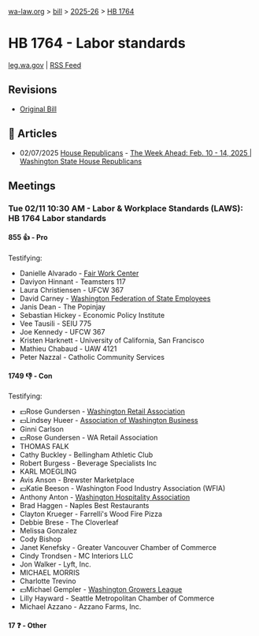 [wa-law.org](/) > [bill](/bill/) > [2025-26](/bill/2025-26/) > [HB 1764](/bill/2025-26/hb/1764/)

# HB 1764 - Labor standards
[leg.wa.gov](https://app.leg.wa.gov/billsummary?BillNumber=1764&Year=2025&Initiative=false) | [RSS Feed](./rss.xml)

## Revisions
* [Original Bill](1/)

## 📰 Articles
* 02/07/2025 [House Republicans](/org/house_republicans/) - [The Week Ahead: Feb. 10 - 14, 2025 | Washington State House Republicans](https://houserepublicans.wa.gov/week/the-week-ahead-feb-10-14-2025/#:~:text=HB%201747)

## Meetings
### Tue 02/11 10:30 AM - Labor & Workplace Standards (LAWS): HB 1764 Labor standards
#### 855 👍 - Pro
Testifying:
* Danielle Alvarado - [Fair Work Center](/org/fair_work_center/)
* Daviyon Hinnant - Teamsters 117
* Laura Christiensen - UFCW 367
* David Carney - [Washington Federation of State Employees](/org/washington_federation_of_state_employees/)
* Janis Dean - The Popinjay
* Sebastian Hickey - Economic Policy Institute
* Vee Tausili - SEIU 775
* Joe Kennedy - UFCW 367
* Kristen Harknett - University of California, San Francisco
* Mathieu Chabaud - UAW 4121
* Peter Nazzal - Catholic Community Services

#### 1749 👎 - Con
Testifying:
* 💵Rose Gundersen - [Washington Retail Association](/org/washington_retail_association/)
* 💵Lindsey Hueer - [Association of Washington Business](/org/association_of_washington_business/)
* Ginni Carlson
* 💵Rose Gundersen - WA Retail Association
* THOMAS FALK
* Cathy Buckley - Bellingham Athletic Club
* Robert Burgess - Beverage Specialists Inc
* KARL MOEGLING
* Avis Anson - Brewster Marketplace
* 💵Katie Beeson - Washington Food Industry Association (WFIA)
* Anthony Anton - [Washington Hospitality Association](/org/washington_hospitality_association/)
* Brad Haggen - Naples Best Restaurants
* Clayton Krueger - Farrelli's Wood Fire Pizza
* Debbie Brese - The Cloverleaf
* Melissa Gonzalez
* Cody Bishop
* Janet Kenefsky - Greater Vancouver Chamber of Commerce
* Cindy Trondsen - MC Interiors LLC
* Jon Walker - Lyft, Inc.
* MICHAEL MORRIS
* Charlotte Trevino
* 💵Michael Gempler - [Washington Growers League](/org/washington_growers_league/)
* Lilly Hayward - Seattle Metropolitan Chamber of Commerce
* Michael Azzano - Azzano Farms, Inc.

#### 17 ❓ - Other
